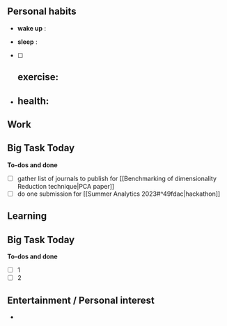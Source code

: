 ## Personal habits

- **wake up** :

- **sleep** :

- [ ] **exercise**:
	- 

-  **health**: 
	- 



## Work

Big Task Today 
- 


**To-dos and done**
- [ ] gather list of journals to publish for [[Benchmarking of dimensionality Reduction technique|PCA paper]]
- [ ] do one submission for [[Summer Analytics 2023#^49fdac|hackathon]]

## Learning

Big Task Today 
- 


**To-dos and done**
- [ ] 1
- [ ] 2
## Entertainment / Personal interest
- 